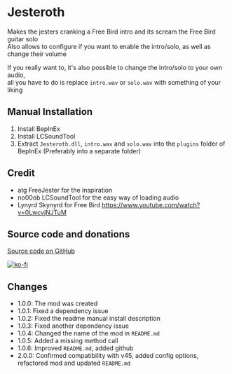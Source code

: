 # Jesteroth
Makes the jesters cranking a Free Bird intro and its scream the Free Bird guitar solo<br>
Also allows to configure if you want to enable the intro/solo, as well as change their volume

If you really want to, it's also possible to change the intro/solo to your own audio,<br>
all you have to do is replace `intro.wav` or `solo.wav` with something of your liking

## Manual Installation
1. Install BepInEx
2. Install LCSoundTool
3. Extract `Jesteroth.dll`, `intro.wav` and `solo.wav` into the `plugins` folder of BepInEx (Preferably into a separate folder)

## Credit
- atg FreeJester for the inspiration
- no00ob LCSoundTool for the easy way of loading audio
- Lynyrd Skynyrd for Free Bird https://www.youtube.com/watch?v=0LwcvjNJTuM

## Source code and donations
[Source code on GitHub](https://github.com/SolAZDeve/Jesteroth)

[![ko-fi](https://ko-fi.com/img/githubbutton_sm.svg)](https://ko-fi.com/F1F1RYF22)

## Changes
- 1.0.0: The mod was created
- 1.0.1: Fixed a dependency issue
- 1.0.2: Fixed the readme manual install description
- 1.0.3: Fixed another dependency issue
- 1.0.4: Changed the name of the mod in `README.md`
- 1.0.5: Added a missing method call
- 1.0.6: Improved `README.md`, added github
- 2.0.0: Confirmed compatibility with v45, added config options, refactored mod and updated `README.md`